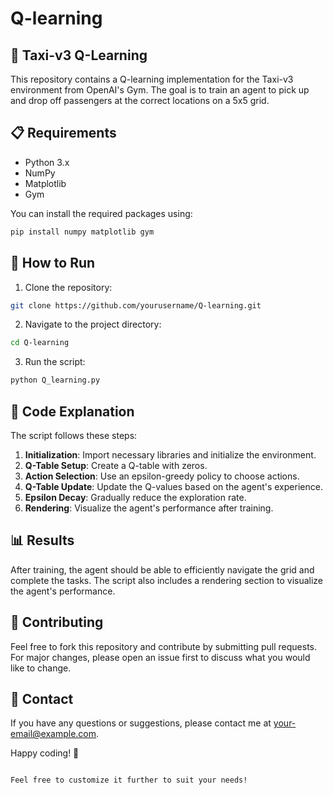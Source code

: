 # Q-learning
## 🚖 Taxi-v3 Q-Learning

This repository contains a Q-learning implementation for the Taxi-v3 environment from OpenAI's Gym. The goal is to train an agent to pick up and drop off passengers at the correct locations on a 5x5 grid.

## 📋 Requirements

- Python 3.x
- NumPy
- Matplotlib
- Gym

You can install the required packages using:
```bash
pip install numpy matplotlib gym
```

## 🚀 How to Run

1. Clone the repository:
```bash
git clone https://github.com/yourusername/Q-learning.git
```

2. Navigate to the project directory:
```bash
cd Q-learning
```

3. Run the script:
```bash
python Q_learning.py
```

## 📝 Code Explanation

The script follows these steps:

1. **Initialization**: Import necessary libraries and initialize the environment.
2. **Q-Table Setup**: Create a Q-table with zeros.
3. **Action Selection**: Use an epsilon-greedy policy to choose actions.
4. **Q-Table Update**: Update the Q-values based on the agent's experience.
5. **Epsilon Decay**: Gradually reduce the exploration rate.
6. **Rendering**: Visualize the agent's performance after training.

## 📊 Results

After training, the agent should be able to efficiently navigate the grid and complete the tasks. The script also includes a rendering section to visualize the agent's performance.

## 🤝 Contributing

Feel free to fork this repository and contribute by submitting pull requests. For major changes, please open an issue first to discuss what you would like to change.

## 📧 Contact

If you have any questions or suggestions, please contact me at [your-email@example.com](mailto:your-email@example.com).

Happy coding! 🎉
```

Feel free to customize it further to suit your needs!
